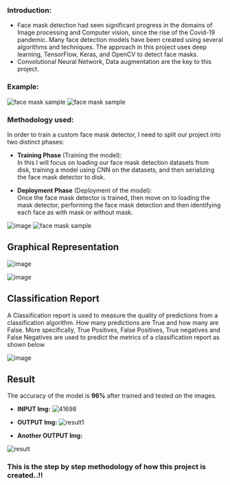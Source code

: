 ### Introduction:
- Face mask detection had seen significant progress in the domains of Image processing and Computer vision, since the rise of the Covid-19 pandemic. Many face detection models have been created using several algorithms and techniques. The approach in this project uses deep learning, TensorFlow, Keras, and OpenCV to detect face masks.
- Convolutional Neural Network, Data augmentation are the key to this project.
### Example:
![face mask sample](https://raw.githubusercontent.com/sudipg4112001/Face-X/master/Face-Mask-Detection/Sample-images/Sample_image_1.jpg)
![face mask sample](https://raw.githubusercontent.com/sudipg4112001/Face-X/master/Face-Mask-Detection/Sample-images/Sample_image_2.jpg)

### Methodology used:

In order to train a custom face mask detector, I need to split our project into two distinct phases: 
- **Training Phase** (Training the model): <br>
  In this I will focus on loading our face mask detection datasets from disk, training a 
model using CNN on the datasets, and then serializing the face mask detector to disk.

- **Deployment Phase** (Deployment of the model): <br>
Once the face mask detector is trained, then move on to loading the mask detector, 
performing the face mask detection and then identifying each face as with mask or 
without mask.

![image](https://user-images.githubusercontent.com/51924622/184957736-17a83cf9-ff24-44bb-b444-fef5df1e4a8a.png)
![face mask sample](https://raw.githubusercontent.com/sudipg4112001/Face-X/master/Face-Mask-Detection/Sample-images/Method.jpg)

## Graphical Representation

![image](https://user-images.githubusercontent.com/51924622/184959136-4a8aac1a-19c0-419e-b59c-469b6e126346.png)

![image](https://user-images.githubusercontent.com/51924622/184959604-05f77e68-d387-49be-9c7d-7ae7ec237fbf.png)

## Classification Report

A Classification report is used to measure the quality of predictions from a classification 
algorithm. How many predictions are True and how many are False. More specifically, True 
Positives, False Positives, True negatives and False Negatives are used to predict the metrics 
of a classification report as shown below <br>

![image](https://user-images.githubusercontent.com/51924622/184960450-ef1371d0-7de2-428b-abb9-1591c006af84.png)


## Result

The accuracy of the model is **96%** after trained and tested on the images.

* __INPUT Img:__
![41698](https://user-images.githubusercontent.com/51924622/96024304-2f255080-0e71-11eb-99b8-ebeb3a8cc03c.jpg)

* __OUTPUT Img:__
![result1](https://user-images.githubusercontent.com/51924622/96024381-47956b00-0e71-11eb-9994-5816814a0200.png)

* __Another OUTPUT Img:__

![result](https://user-images.githubusercontent.com/51924622/96024389-495f2e80-0e71-11eb-8419-e9a21f71daba.png)

### This is the step by step methodology of how this project is created..!!
